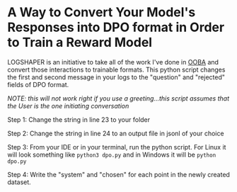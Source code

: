 # A Way to Convert Your Model's Responses into DPO format in Order to Train a Reward Model
LOGSHAPER is an initiative to take all of the work I've done in [OOBA](https://github.com/oobabooga/text-generation-webui) and convert those interactions to trainable formats. This python script changes the first and second message in your logs to the "question" and "rejected" fields of DPO format.

*NOTE: this will not work right if you use a greeting...this script assumes that the User is the one initiating conversation*

Step 1: Change the string in line 23 to your folder

Step 2: Change the string in line 24 to an output file in jsonl of your choice

Step 3: From your IDE or in your terminal, run the python script. For Linux it will look something like `python3 dpo.py` and in Windows it will be `python dpo.py`

Step 4: Write the "system" and "chosen" for each point in the newly created dataset.
